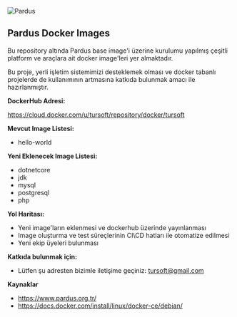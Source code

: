 
![Pardus](https://raw.githubusercontent.com/tursoft/pardus-images/master/_resources/images/pardus.logo.horizontal.png)

## Pardus Docker Images

Bu repository altında Pardus base image'i üzerine kurulumu yapılmış çeşitli platform ve araçlara ait docker image'leri yer almaktadır.

Bu proje, yerli işletim sistemimizi desteklemek olması ve docker tabanlı projelerde de kullanımının artmasına katkıda bulunmak amacı ile hazırlanmıştır.

**DockerHub Adresi:**

https://cloud.docker.com/u/tursoft/repository/docker/tursoft

**Mevcut Image Listesi:**
* hello-world


**Yeni Eklenecek Image Listesi:**
* dotnetcore
* jdk
* mysql
* postgresql
* php

**Yol Haritası:**
* Yeni image'ların eklenmesi ve dockerhub üzerinde yayınlanması
* Image oluşturma ve test süreçlerinin CI\CD hatları ile otomatize edilmesi
* Yeni ekip üyeleri bulunması


**Katkıda bulunmak için:**
* Lütfen şu adresten bizimle iletişime geçiniz: tursoft@gmail.com

**Kaynaklar**
* https://www.pardus.org.tr/
* https://docs.docker.com/install/linux/docker-ce/debian/
